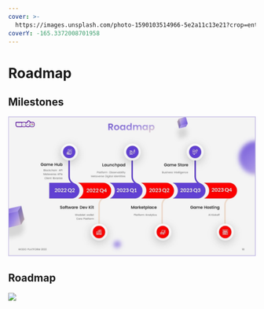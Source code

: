```yaml
---
cover: >-
  https://images.unsplash.com/photo-1590103514966-5e2a11c13e21?crop=entropy&cs=srgb&fm=jpg&ixid=MnwxOTcwMjR8MHwxfHNlYXJjaHwyfHxyb2FkbWFwfGVufDB8fHx8MTYzOTYxNjUzNQ&ixlib=rb-1.2.1&q=85
coverY: -165.3372008701958
---
```


# Roadmap

## Milestones

![](.gitbook/assets/Slide18.JPG)

## Roadmap

![](.gitbook/assets/wodo\_gaming\_roadmap.jpg)
